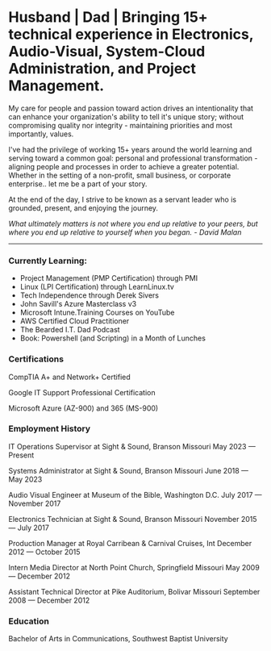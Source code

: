 # Husband | Dad | Bringing 15+ technical experience in Electronics, Audio-Visual, System-Cloud Administration, and Project Management. 

My care for people and passion toward action drives an intentionality that can enhance your organization's ability to tell it's unique story; without compromising quality nor integrity - maintaining priorities and most importantly, values. 

I've had the privilege of working 15+ years around the world learning and serving toward a common goal: personal and professional transformation - aligning people and processes in order to achieve a greater potential. Whether in the setting of a non-profit, small business, or corporate enterprise.. let me be a part of your story. 

At the end of the day, I strive to be known as a servant leader who is grounded, present, and enjoying the journey. 

*What ultimately matters is not where you end up relative to your peers, but where you end up relative to yourself when you began. - David Malan*

---

### Currently Learning: 

- Project Management (PMP Certification) through PMI
- Linux (LPI Certification) through LearnLinux.tv
- Tech Independence through Derek Sivers
- John Savill's Azure Masterclass v3
- Microsoft Intune.Training Courses on YouTube
- AWS Certified Cloud Practitioner
- The Bearded I.T. Dad Podcast
- Book: Powershell (and Scripting) in a Month of Lunches

### Certifications 

CompTIA A+ and Network+ Certified 

Google IT Support Professional Certification 

Microsoft Azure (AZ-900) and 365 (MS-900) 

### Employment History 

IT Operations Supervisor at Sight & Sound, Branson Missouri May 2023 — Present 

Systems Administrator at Sight & Sound, Branson Missouri June 2018 — May 2023 

Audio Visual Engineer at Museum of the Bible, Washington D.C. July 2017 — November 2017 

Electronics Technician at Sight & Sound, Branson Missouri November 2015 — July 2017 

Production Manager at Royal Carribean & Carnival Cruises, Int December 2012 — October 2015 

Intern Media Director at North Point Church, Springfield Missouri May 2009 — December 2012 

Assistant Technical Director at Pike Auditorium, Bolivar Missouri September 2008 — December 2012 

### Education 

Bachelor of Arts in Communications, Southwest Baptist University


<!--
**jonriggert/jonriggert** is a ✨ _special_ ✨ repository because its `README.md` (this file) appears on your GitHub profile.

Here are some ideas to get you started:

- 🔭 I’m currently working on ...
- 🌱 I’m currently learning ...
- 👯 I’m looking to collaborate on ...
- 🤔 I’m looking for help with ...
- 💬 Ask me about ...
- 📫 How to reach me: ...
- 😄 Pronouns: ...
- ⚡ Fun fact: ...
-->
